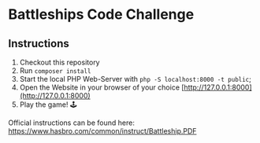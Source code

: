 # Battleships Code Challenge

## Instructions

1. Checkout this repository
2. Run `composer install`
3. Start the local PHP Web-Server with `php -S localhost:8000 -t public`;
4. Open the Website in your browser of your choice [http://127.0.0.1:8000](http://127.0.0.1:8000)
5. Play the game! :joystick:


Official instructions can be found here: https://www.hasbro.com/common/instruct/Battleship.PDF
